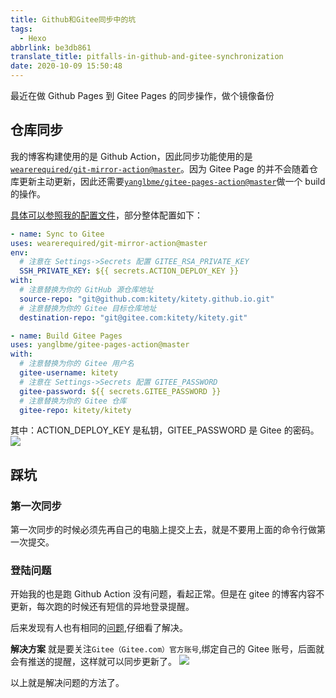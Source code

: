 ```yaml
---
title: Github和Gitee同步中的坑
tags:
  - Hexo
abbrlink: be3db861
translate_title: pitfalls-in-github-and-gitee-synchronization
date: 2020-10-09 15:50:48
---
```


最近在做 Github Pages 到 Gitee Pages 的同步操作，做个镜像备份

## 仓库同步

我的博客构建使用的是 Github Action，因此同步功能使用的是[`wearerequired/git-mirror-action@master`](https://github.com/wearerequired/git-mirror-action)。因为 Gitee Page 的并不会随着仓库更新主动更新，因此还需要[`yanglbme/gitee-pages-action@master`](https://github.com/yanglbme/gitee-pages-action)做一个 build 的操作。

<!-- more -->

[具体可以参照我的配置文件](https://github.com/kitety/blog/blob/master/.github/workflows/main.yml)，部分整体配置如下：

```yml
- name: Sync to Gitee
uses: wearerequired/git-mirror-action@master
env:
  # 注意在 Settings->Secrets 配置 GITEE_RSA_PRIVATE_KEY
  SSH_PRIVATE_KEY: ${{ secrets.ACTION_DEPLOY_KEY }}
with:
  # 注意替换为你的 GitHub 源仓库地址
  source-repo: "git@github.com:kitety/kitety.github.io.git"
  # 注意替换为你的 Gitee 目标仓库地址
  destination-repo: "git@gitee.com:kitety/kitety.git"

- name: Build Gitee Pages
uses: yanglbme/gitee-pages-action@master
with:
  # 注意替换为你的 Gitee 用户名
  gitee-username: kitety
  # 注意在 Settings->Secrets 配置 GITEE_PASSWORD
  gitee-password: ${{ secrets.GITEE_PASSWORD }}
  # 注意替换为你的 Gitee 仓库
  gitee-repo: kitety/kitety

```

其中：ACTION_DEPLOY_KEY 是私钥，GITEE_PASSWORD 是 Gitee 的密码。
![](https://cdn.jsdelivr.net/gh/kitety/blog_img@master/img/20201009155932.png)

## 踩坑

### 第一次同步

第一次同步的时候必须先再自己的电脑上提交上去，就是不要用上面的命令行做第一次提交。

### 登陆问题

开始我的也是跑 Github Action 没有问题，看起正常。但是在 gitee 的博客内容不更新，每次跑的时候还有短信的异地登录提醒。

后来发现有人也有相同的[问题](https://github.com/yanglbme/gitee-pages-action/issues/6),仔细看了解决。

**解决方案**
就是要关注`Gitee（Gitee.com）官方账号`,绑定自己的 Gitee 账号，后面就会有推送的提醒，这样就可以同步更新了。
![](https://cdn.jsdelivr.net/gh/kitety/blog_img@master/img/20201009212425.png)

以上就是解决问题的方法了。
